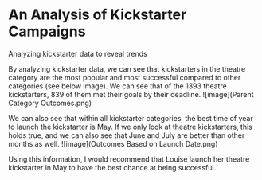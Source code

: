 # An Analysis of Kickstarter Campaigns
Analyzing kickstarter data to reveal trends

By analyzing kickstarter data, we can see that kickstarters in the theatre category are the most popular and most successful compared to other categories (see below image). We can see that of the 1393 theatre kickstarters, 839 of them met their goals by their deadline. ![image](Parent Category Outcomes.png)

We can also see that within all kickstarter categories, the best time of year to launch the kickstarter is May. If we only look at theatre kickstarters, this holds true, and we can also see that June and July are better than other months as well. ![image](Outcomes Based on Launch Date.png)

Using this information, I would recommend that Louise launch her theatre kickstarter in May to have the best chance at being successful.

